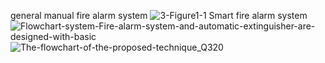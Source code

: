 general manual fire alarm system
![3-Figure1-1](https://user-images.githubusercontent.com/99093515/154887026-2b0058f2-755c-4ec6-ac3f-4ca31c77a197.png)
Smart fire alarm system
![Flowchart-system-Fire-alarm-system-and-automatic-extinguisher-are-designed-with-basic](https://user-images.githubusercontent.com/99093515/154887031-3b1e75d0-f6f9-4c3b-ac21-1ae9e5c76046.png)
![The-flowchart-of-the-proposed-technique_Q320](https://user-images.githubusercontent.com/99093515/154886466-54847efd-d462-46f9-9407-10f512190d2d.jpg)
